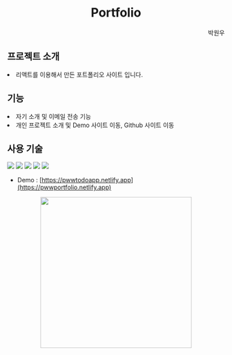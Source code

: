 <h1 align="center">Portfolio</h1>

<div align="end">박원우</div>

<h2>프로젝트 소개</h2>

<li> 리액트를 이용해서 만든 포트폴리오 사이트 입니다.  </li>

<h2>기능</h2>
  <li> 자기 소개 및 이메일 전송 기능  </li>
  <li> 개인 프로젝트 소개 및 Demo 사이트 이동, Github 사이트 이동 </li>

<h2>사용 기술</h2>

<p style="pointer-events: none;">
  <img src="https://img.shields.io/badge/html5-F05032?style=for-the-badge&logo=html5&logoColor=white">
  <img src="https://img.shields.io/badge/css-1572B6?style=for-the-badge&logo=css3&logoColor=white">
  <img src="https://img.shields.io/badge/javascript-F7DF1E?style=for-the-badge&logo=javascript&logoColor=black">
  <img src="https://img.shields.io/badge/netlify-00C7B7?style=for-the-badge&logo=netlify&logoColor=white">
  <img src="https://img.shields.io/badge/github-181717?style=for-the-badge&logo=github&logoColor=white">
</p>

- Demo : [https://pwwtodoapp.netlify.app](https://pwwportfolio.netlify.app)

<div align="center"><img src="[https://github.com/user-attachments/assets/3be4e8e7-eead-4911-978d-2df8210887fb](https://github.com/user-attachments/assets/071d3cc5-a5bf-498f-b6ae-d08f1dffda5f)" height="350"></div>
